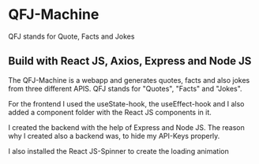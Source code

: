 # QFJ-Machine
 QFJ stands for Quote, Facts and Jokes

## Build with React JS, Axios, Express and Node JS
The QFJ-Machine is a webapp and generates quotes, facts and also jokes from three different APIS. QFJ stands for "Quotes", "Facts" and "Jokes".

For the frontend I used the useState-hook, the useEffect-hook  and I also added a component folder with the React JS components in it.

I created the backend with the help of Express and Node JS. The reason why I created also a backend was, to hide my API-Keys properly. 

I also installed the React JS-Spinner to create the loading animation
